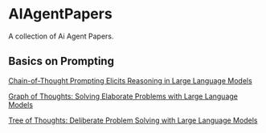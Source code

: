 # AIAgentPapers
A collection of Ai Agent Papers.

## Basics on Prompting

[Chain-of-Thought Prompting Elicits Reasoning in Large Language Models](https://arxiv.org/pdf/2201.11903)

[Graph of Thoughts: Solving Elaborate Problems with Large Language Models](https://arxiv.org/pdf/2308.09687)

[Tree of Thoughts: Deliberate Problem Solving with Large Language Models](https://arxiv.org/pdf/2305.10601)
